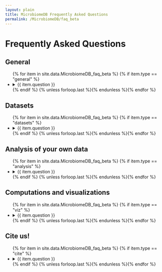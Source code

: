 ```yaml
---
layout: plain
title: MicrobiomeDB Frequently Asked Questions
permalink: /MicrobiomeDB/faq_beta
---
```

<div id="ce-static-content">

<h1 id="FAQ">Frequently Asked Questions</h1>

<div id="microbiome-general">
  <h2>General</h2>
  <ul>
    {% for item in site.data.MicrobiomeDB_faq_beta %}
    {% if item.type == "general" %}
    <li>
      <details id="{{ item.uid }}">
        <summary>{{ item.question }}</summary>
        <p>
          {{ item.answer | markdownify }}
        </p>
      </details>
    </li>
    {% endif %}
    {% unless forloop.last %}{% endunless %}{% endfor %}
  </ul>
</div>

<div id="microbiome-datasets">
  <h2>Datasets</h2>
  <ul>
    {% for item in site.data.MicrobiomeDB_faq_beta %}
    {% if item.type == "datasets" %}
    <li>
      <details id="{{ item.uid }}">
        <summary>{{ item.question }}</summary>
        <p>
          {{ item.answer | markdownify}}
        </p>
      </details>
    </li>
    {% endif %}
    {% unless forloop.last %}{% endunless %}{% endfor %}
  </ul>
</div>

<div id="microbiome-analysis">
  <h2>Analysis of your own data</h2>
  <ul>
    {% for item in site.data.MicrobiomeDB_faq_beta %}
    {% if item.type == "analysis" %}
    <li>
      <details id="{{ item.uid }}">
        <summary>{{ item.question }}</summary>
        <p>
          {{ item.answer | markdownify}}
        </p>
      </details>
    </li>
    {% endif %}
    {% unless forloop.last %}{% endunless %}{% endfor %}
  </ul>
</div>

<div id="microbiome-viz">
  <h2>Computations and visualizations</h2>
  <ul>
    {% for item in site.data.MicrobiomeDB_faq_beta %}
    {% if item.type == "viz" %}
    <li>
      <details id="{{ item.uid }}">
        <summary>{{ item.question }}</summary>
        <p>
          {{ item.answer | markdownify}}
        </p>
      </details>
    </li>
    {% endif %}
    {% unless forloop.last %}{% endunless %}{% endfor %}
  </ul>
</div>


<div id="microbiome-cite">
  <h2>Cite us!</h2>
  <ul>
    {% for item in site.data.MicrobiomeDB_faq_beta %}
    {% if item.type == "cite" %}
    <li>
      <details id="{{ item.uid }}">
        <summary>{{ item.question }}</summary>
        <p>
          {{ item.answer | markdownify}}
        </p>
      </details>
    </li>
    {% endif %}
    {% unless forloop.last %}{% endunless %}{% endfor %}
  </ul>
</div>

</div>